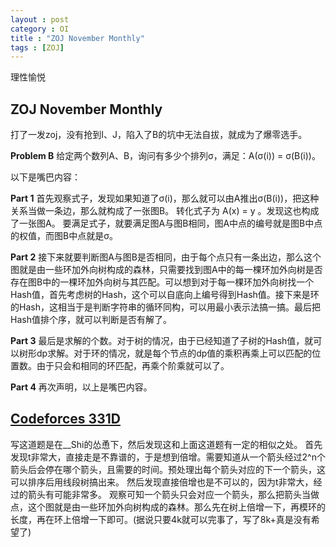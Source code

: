 ```yaml
---
layout : post
category : OI
title : "ZOJ November Monthly"
tags : [ZOJ]
---
```


理性愉悦

## ZOJ November Monthly

打了一发zoj，没有抢到I、J，陷入了B的坑中无法自拔，就成为了爆零选手。

**Problem B**
给定两个数列A、B，询问有多少个排列σ，满足：A(σ(i)) = σ(B(i))。

以下是嘴巴内容：

**Part 1**
首先观察式子，发现如果知道了σ(i)，那么就可以由A推出σ(B(i))，把这种关系当做一条边，那么就构成了一张图B。
转化式子为 A(x) = y 。发现这也构成了一张图A。
要满足式子，就要满足图A与图B相同，图A中点的编号就是图B中点的权值，而图B中点就是σ。

**Part 2**
接下来就要判断图A与图B是否相同，由于每个点只有一条出边，那么这个图就是由一些环加外向树构成的森林，只需要找到图A中的每一棵环加外向树是否存在图B中的一棵环加外向树与其匹配。可以想到对于每一棵环加外向树找一个Hash值，首先考虑树的Hash，这个可以自底向上编号得到Hash值。接下来是环的Hash，这相当于是判断字符串的循环同构，可以用最小表示法搞一搞。最后把Hash值排个序，就可以判断是否有解了。

**Part 3**
最后是求解的个数。对于树的情况，由于已经知道了子树的Hash值，就可以树形dp求解。对于环的情况，就是每个节点的dp值的乘积再乘上可以匹配的位置数。由于只会和相同的环匹配，再乘个阶乘就可以了。

**Part 4**
再次声明，以上是嘴巴内容。








## [Codeforces 331D](http://codeforces.com/problemset/problem/331/D3)

写这道题是在__Shi的怂恿下，然后发现这和上面这道题有一定的相似之处。
首先发现t非常大，直接走是不靠谱的，于是想到倍增。需要知道从一个箭头经过2^n个箭头后会停在哪个箭头，且需要的时间。预处理出每个箭头对应的下一个箭头，这可以排序后用线段树搞出来。
然后发现直接倍增也是不可以的，因为t非常大，经过的箭头有可能非常多。
观察可知一个箭头只会对应一个箭头，那么把箭头当做点，这个图就是由一些环加外向树构成的森林。那么先在树上倍增一下，再模环的长度，再在环上倍增一下即可。(据说只要4k就可以完事了，写了8k+真是没有希望了)
